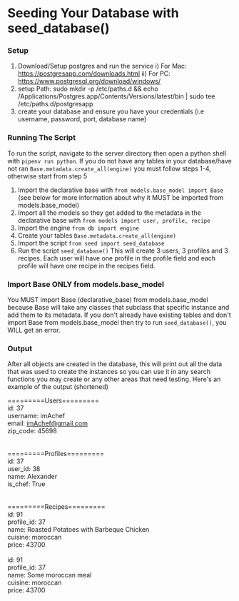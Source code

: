 # Seeding Your Database with seed_database()

### Setup
1. Download/Setup postgres and run the service
	i) For Mac: https://postgresapp.com/downloads.html
	ii) For PC: https://www.postgresql.org/download/windows/
2. setup Path: sudo mkdir -p /etc/paths.d && echo /Applications/Postgres.app/Contents/Versions/latest/bin | sudo tee /etc/paths.d/postgresapp
3. create your database and ensure you have your credentials (i.e username, password, port, database name)
### Running The Script
To run the script, navigate to the server directory then open a python shell with ```pipenv run python```. If you do not have any tables in your database/have not ran ```Base.metadata.create_all(engine)``` you must follow steps 1-4, otherwise start from step 5
1. Import the declarative base with ```from models.base_model import Base``` (see below for more information about why it MUST be imported from models.base_model)
2. Import all the models so they get added to the metadata in the declarative base with ```from models import user, profile, recipe```
3. Import the engine ```from db import engine```
4. Create your tables ```Base.metadata.create_all(engine)```
5. Import the script ```from seed import seed_database```
6. Run the script ```seed_database()``` 
This will create 3 users, 3 profiles and 3 recipes. Each user will have one profile in the profile field and each profile will have one recipe in the recipes field.

### Import Base ONLY from models.base_model
You MUST import Base (declarative_base) from models.base_model because Base will take any classes that subclass that specific instance and add them to its metadata. If you don't already have existing tables and don't import Base from models.base_model then try to run ```seed_database()```, you WILL get an error.

### Output
After all objects are created in the database, this will print out all the data that was used to create the instances so you can use it in any search functions you may create or any other areas that need testing.
Here's an example of the output (shortened)

=========Users=========<br>
id: 37<br>
username: imAchef<br>
email: imAchef@gmail.com<br>
zip_code: 45698<br>
<br>
<br>
=========Profiles=========<br>
id: 37<br>
user_id: 38<br>
name: Alexander<br>
is_chef: True<br>
<br>
<br>
=========Recipes=========<br>
id: 91<br>
profile_id: 37<br>
name: Roasted Potatoes with Barbeque Chicken<br>
cuisine: moroccan<br>
price: 43700<br>
<br>
id: 91<br>
profile_id: 37<br>
name: Some moroccan meal<br>
cuisine: moroccan<br>
price: 43700<br>
<br>
